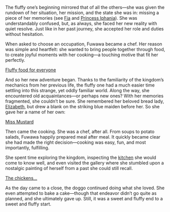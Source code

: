 The fluffy one’s beginning mirrored that of all the others—she was given the rundown of her situation, her mission, and the state she was in: missing a piece of her memories (see [Fia](#node:fia) and [Princess Iphania](#node:princess-iphania)). She was understandably confused, but, as always, she faced her new reality with quiet resolve. Just like in her past journey, she accepted her role and duties without hesitation.

When asked to choose an occupation, Fuwawa became a chef. Her reason was simple and heartfelt: she wanted to bring people together through food, to create joyful moments with her cooking—a touching motive that fit her perfectly.

[Fluffy food for everyone](#embed:https://www.youtube.com/live/-zBlbI-EuCw?si=nzN8c0Pw0-r-m8IK&t=1696)

And so her new adventure began. Thanks to the familiarity of the kingdom’s mechanics from her previous life, the fluffy one had a much easier time settling into this strange, yet oddly familiar world. Along the way, she encountered old acquaintances—or perhaps new ones? With her memories fragmented, she couldn’t be sure. She remembered her beloved bread lady, [Elizabeth](https://www.youtube.com/live/-zBlbI-EuCw?si=wV_c4zN2N9MCFymM&t=5394), but drew a blank on the striking blue maiden before her. So she gave her a name of her own:

[Miss Mustard](#embed:https://www.youtube.com/watch?v=-zBlbI-EuCw&t=3399s
)

Then came the cooking. She was a chef, after all. From soups to potato salads, Fuwawa happily prepared meal after meal. It quickly became clear she had made the right decision—cooking was easy, fun, and most importantly, fulfilling.

She spent time exploring the kingdom, inspecting the [kitchen](https://www.youtube.com/watch?v=-zBlbI-EuCw&t=8953s
) she would come to know well, and even visited the gallery where she stumbled upon a nostalgic painting of herself from a past she could still recall.

[The chickens...](#embed:https://www.youtube.com/live/-zBlbI-EuCw?si=EsVMxO7nW5FLNBdj&t=9049)

As the day came to a close, the doggo continued doing what she loved. She even attempted to bake a cake—though that endeavor didn’t go quite as planned, and she ultimately gave up. Still, it was a sweet and fluffy end to a sweet and fluffy start.
